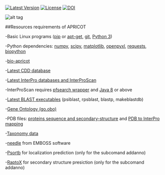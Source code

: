 [![Latest Version](https://img.shields.io/pypi/v/bio-apricot.svg)](https://pypi.python.org/pypi/bio-apricot/)
[![License](https://img.shields.io/pypi/l/bio-apricot.svg)](https://pypi.python.org/pypi/bio-apricot/)
[![DOI](https://zenodo.org/badge/21283/malvikasharan/APRICOT.svg)](https://zenodo.org/badge/latestdoi/21283/malvikasharan/APRICOT)

![alt tag](https://github.com/malvikasharan/APRICOT/blob/master/APRICOT_logo.png)

##Resources requirements of APRICOT 

-Basic Linux programs ([pip](https://pip.pypa.io/en/stable/installing/) or [apt-get](https://wiki.ubuntuusers.de/apt/apt-get/), [git](https://git-scm.com/book/en/v2/Getting-Started-Installing-Git), [Python 3](https://www.python.org/downloads/))

-Python dependencies: [numpy](http://docs.scipy.org/doc/numpy/user/install.html), [scipy](https://www.scipy.org/install.html), [matplotlib](http://matplotlib.org/users/installing.html), [openpyxl](https://pypi.python.org/pypi/openpyxl), [requests](http://docs.python-requests.org/en/master/user/install/), [biopython](http://biopython.org/DIST/docs/install/Installation.html)

-[bio-apricot](https://pypi.python.org/pypi/bio-apricot)

-[Latest CDD database](ftp://ftp.ncbi.nih.gov/pub/mmdb/cdd/little_endian/)

-[Latest InterPro databases and InterProScan](ftp://ftp.ebi.ac.uk/pub/databases/interpro) 

-InterProScan requires [pfsearch wrapper](http://web.expasy.org/pftools/#Downloads) and [Java 8](https://wiki.ubuntuusers.de/Java/Installation/Oracle_Java/Java_8/) or above

-[Latest BLAST executables](ftp://ftp.ncbi.nlm.nih.gov/blast/executables/blast+/LATEST/) (psiblast, rpsblast, blastp, makeblastdb)

-[Gene Ontology (go.obo)](http://geneontology.org/page/download-ontology)

-PDB files: [proteins sequence and secondary-structure](http://www.rcsb.org/pdb/files/ss.txt) and [PDB to InterPro mapping ](http://www.uniprot.org/docs/pdbtosp.txt)

-[Taxonomy data](http://www.uniprot.org/docs/speclist.txt)

-[needle](http://emboss.sourceforge.net/download/) from EMBOSS software

-[Psortb](https://github.com/brinkmanlab/psortb-docker) for localization prediction (only for the subcomand addanno)

-[RaptoX](https://github.com/Indicator/RaptorX-SS8.git) for secondary structure presiction (only for the subcomand addanno)
